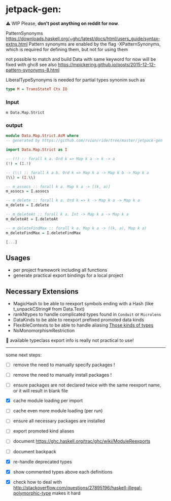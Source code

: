 # jetpack-gen:

:warning: WIP
Please, __don't post anything on reddit for now__.


PatternSynonyms https://downloads.haskell.org/~ghc/latest/docs/html/users_guide/syntax-extns.html
Pattern synonyms are enabled by the flag -XPatternSynonyms, which is required for defining them, but not for using them


not possible to match and build Data with same keyword for now
will be fixed with ghc8 see also https://mpickering.github.io/posts/2015-12-12-pattern-synonyms-8.html


LiberalTypeSynonyms is needed for partial types synonim such as 
```haskell
type M = TransStateT Ctx IO
```


### Input

```
m Data.Map.Strict
```

### output

```haskell
module Data.Map.Strict.AsM where
-- generated by https://github.com/rvion/ride/tree/master/jetpack-gen

import Data.Map.Strict as I

-- (!) :: forall k a. Ord k => Map k a -> k -> a
(!) = (I.!)

-- (\\) :: forall k a b. Ord k => Map k a -> Map k b -> Map k a
(\\) = (I.\\)

-- m_assocs :: forall k a. Map k a -> [(k, a)]
m_assocs = I.assocs

-- m_delete :: forall k a. Ord k => k -> Map k a -> Map k a
m_delete = I.delete

-- m_deleteAt :: forall k a. Int -> Map k a -> Map k a
m_deleteAt = I.deleteAt

-- m_deleteFindMax :: forall k a. Map k a -> ((k, a), Map k a)
m_deleteFindMax = I.deleteFindMax

[...]
```

## Usages

 - per project framework including all functions
 - generate practical export bindings for a local project

## Necessary Extensions

 - MagicHash to be able to reexport symbols ending with a Hash (like t_unpackCString# from Data.Text)
 - rankNtypes to handle complicated types found in `Conduit` or `Microlens`
 - DataKinds to be able to reexport prefixed promoted data kinds
 - FlexibleContexts to be able to handle aliasing [Those kinds of types](http://stackoverflow.com/questions/27895196/haskell-illegal-polymorphic-type)
 - NoMonomorphismRestriction 

:memo: available typeclass export info is really not practical to use! 

-------------

some next steps:
  - [ ] remove the need to manually specify packages !
  - [ ] remove the need to manually install packages !
  - [ ] ensure packages are not declared twice with the same reexport name, or it will result in blank file
  - [X] cache module loading per import
  - [ ] cache even more module loading (per run)
  - [ ] ensure all necessary packages are installed
  - [ ] export promoted kind aliases
  - [ ] document https://ghc.haskell.org/trac/ghc/wiki/ModuleReexports
  - [ ] document backpack
  - [X] re-handle deprecated types
  - [x] show commented types above each definitions
  - [x] check how to deal with http://stackoverflow.com/questions/27895196/haskell-illegal-polymorphic-type makes it hard


